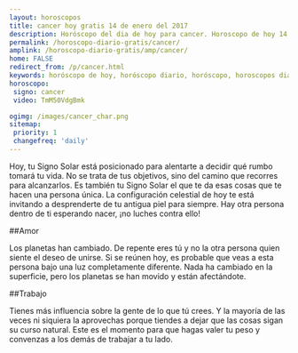 ```yaml
---
layout: horoscopos
title: cancer hoy gratis 14 de enero del 2017 
description: Horóscopo del dia de hoy para cancer. Horoscopo de hoy 14 de enero del 2017. Las predicciones de amor, trabajo, vida personal gratis.
permalink: /horoscopo-diario-gratis/cancer/
amplink: /horoscopo-diario-gratis/amp/cancer/
home: FALSE
redirect_from: /p/cancer.html
keywords: horóscopo de hoy, horóscopo diario, horóscopo, horoscopos diarios gratis del dia de hoy, horóscopo diario gratis,horóscopo 2017, horóscopo esperanza gracia, horoscopo cancer hoy, horoscop, horóscopos gratis, horoscopo cancer, horoscopo cancer 2017, Tarot, Astrologia, Zodíaco, cancer, horoscopo gratis
horoscopo:
 signo: cancer
 video: TmM50VdgBmk

ogimg: /images/cancer_char.png
sitemap:
 priority: 1
 changefreq: 'daily'
---
```



Hoy, tu Signo Solar está posicionado para alentarte a decidir qué rumbo tomará tu vida. No se trata de tus objetivos, sino del camino que recorres para alcanzarlos. Es también tu Signo Solar el que te da esas cosas que te hacen una persona única. La configuración celestial de hoy te está invitando a desprenderte de tu antigua piel para siempre. Hay otra persona dentro de ti esperando nacer, ¡no luches contra ello!

##Amor

Los planetas han cambiado. De repente eres tú y no la otra persona quien siente el deseo de unirse. Si se reúnen hoy, es probable que veas a esta persona bajo una luz completamente diferente. Nada ha cambiado en la superficie, pero los planetas se han movido y están afectándote.

##Trabajo

Tienes más influencia sobre la gente de lo que tú crees. Y la mayoría de las veces ni siquiera la aprovechas porque tiendes a dejar que las cosas sigan su curso natural. Este es el momento para que hagas valer tu peso y convenzas a los demás de trabajar a tu lado.